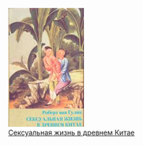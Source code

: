 ![](Сексуальная%20жизнь%20в%20древнем%20Китае.jpg)  
[Сексуальная жизнь в древнем Китае](Сексуальная%20жизнь%20в%20древнем%20Китае.md)
